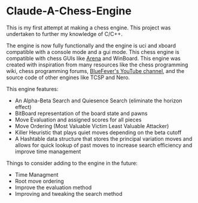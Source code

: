 # Claude-A-Chess-Engine
This is my first attempt at making a chess engine. This project was undertaken to further my knowledge of C/C++.

The engine is now fully functionally and the engine is uci and xboard compatible with a console mode and a gui mode. This chess engine is compatible with chess GUIs like [Arena](http://www.playwitharena.de) and WinBoard. This engine was created with inspiration from many resources like the chess programming wiki, chess programming forums, [BlueFever's YouTube channel](https://www.youtube.com/user/BlueFeverSoft), and the source code of other engines like TCSP and Nero.

This engine features:
  * An Alpha-Beta Search and Quiesence Search (eliminate the horizon effect)
  * BitBoard representation of the board state and pawns
  * Move Evaluation and assigned scores for all pieces
  * Move Ordering (Most Valuable Victim Least Valuable Attacker)
  * Killer Heuristic that plays quiet moves depending on the beta cutoff
  * A Hashtable data structure that stores the principal variation moves and allows for quick lookup of past moves to increase search efficiency and improve time management
  
Things to consider adding to the engine in the future:
  * Time Managment
  * Root move ordering
  * Improve the evaluation method
  * Improving and tweaking the search method
